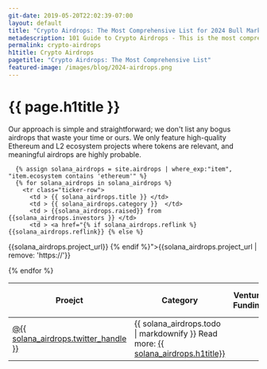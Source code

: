 ```yaml
---
git-date: 2019-05-20T22:02:39-07:00
layout: default
title: "Crypto Airdrops: The Most Comprehensive List for 2024 Bull Market"
metadescription: 101 Guide to Crypto Airdrops - This is the most comprehensive list that covers upcoming significant airdrops. Our approach is simple and straightforward; we don't list any bogus airdrops that waste your time or ours. We only feature high-quality Ethereum and L2 ecosystem projects where tokens are relevant, and meaningful airdrops are highly probable.
permalink: crypto-airdrops
h1title: Crypto Airdrops
pagetitle: "Crypto Airdrops: The Most Comprehensive List"
featured-image: /images/blog/2024-airdrops.png
---
```


<h1>{{ page.h1title }}</h1>

<section class="section-tickers">
  <p>Our approach is simple and straightforward; we don't list any bogus airdrops that waste your time or ours. We only feature high-quality Ethereum and L2 ecosystem projects where tokens are relevant, and meaningful airdrops are highly probable.</p>
  <div class="container-tickers">
    <table class="table-tickers">
      <thead>
        <tr>
          <th>Proejct</th>
          <th>Category</th>
          <th>Venture Funding</th>
          <th>URL</th>
          <th>Twitter</th>
          <th>What to do?</th>
        </tr>
      </thead>
      <tbody>

      {% assign solana_airdrops = site.airdrops | where_exp:"item", "item.ecosystem contains 'ethereum'" %}
      {% for solana_airdrops in solana_airdrops %}
        <tr class="ticker-row">
          <td > {{ solana_airdrops.title }} </td>
          <td > {{ solana_airdrops.category }}  </td>
          <td > {{solana_airdrops.raised}} from {{solana_airdrops.investors }} </td>
          <td > <a href="{% if solana_airdrops.reflink %} {{solana_airdrops.reflink}} {% else %}
{{solana_airdrops.project_url}} {% endif %}">{{solana_airdrops.project_url | remove: 'https://'}}</a> </td>
          <td > <a href="https://twitter.com/{{ solana_airdrops.twitter_handle }}">@{{ solana_airdrops.twitter_handle }}</a> </td>
          <td > {{ solana_airdrops.todo | markdownify }} Read more: <a href="/airdrop/{{ solana_airdrops.title | remove:  ' ' | capitalize }}">{{ solana_airdrops.h1title}}</a></td>
        </tr>
      {% endfor %}
      </tbody>
    </table>

  </div>
</section>
